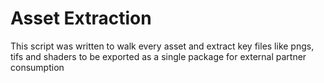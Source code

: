 # Asset Extraction

This script was written to walk every asset and extract key files like pngs, tifs and shaders to be exported as a single package for external partner consumption